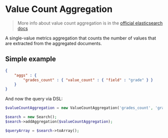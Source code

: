 # Value Count Aggregation

> More info about value count aggregation is in the [official elasticsearch docs][1]

A single-value metrics aggregation that counts the number of values that are extracted from the aggregated documents.

## Simple example

```JSON
{
    "aggs" : {
        "grades_count" : { "value_count" : { "field" : "grade" } }
    }
}
```

And now the query via DSL:

```php
$valueCountAggregation = new ValueCountAggregation('grades_count', 'grade');

$search = new Search();
$search->addAggregation($valueCountAggregation);

$queryArray = $search->toArray();
```

[1]: https://www.elastic.co/guide/en/elasticsearch/reference/current/search-aggregations-metrics-valuecount-aggregation.html
